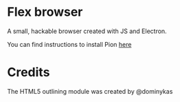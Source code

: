 # Flex browser

A small, hackable browser created with JS and Electron.

You can find instructions to install Pion [here](https://github.com/BookOwl/pion-browser/wiki/Installing)

# Credits

The HTML5 outlining module was created by @dominykas
